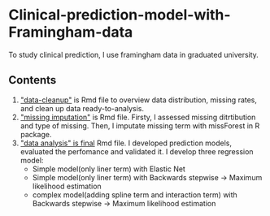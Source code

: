# Clinical-prediction-model-with-Framingham-data
To study clinical prediction, I use framingham data in graduated university.
## Contents
1. ["data-cleanup"]() is Rmd file to overview data distribution, missing rates, and clean up data ready-to-analysis.
2. ["missing imputation"]() is Rmd file. Firsty, I assessed missing ditrtibution and type of missing. Then, I imputate missing term with missForest in R package.
3. ["data analysis" is final]() Rmd file. I developed prediction models, evaluated the perfomance and validated it.
   I develop three regression model:
     - Simple model(only liner term) with Elastic Net
     - Simple model(only liner term) with Backwards stepwise -> Maximum likelihood estimation 
     - complex model(adding spline term and interaction term) with Backwards stepwise -> Maximum likelihood estimation 
